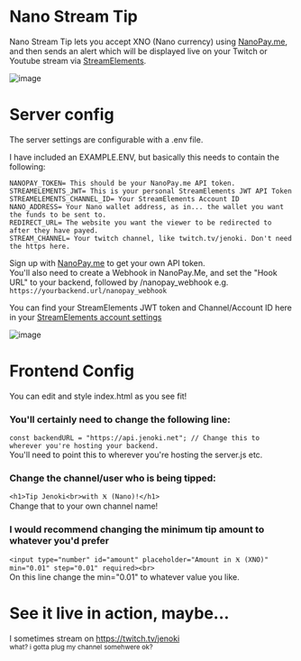 # Nano Stream Tip

Nano Stream Tip lets you accept XNO (Nano currency) using [NanoPay.me](https://github.com/nanopay/nanopay.me), and then sends an alert which will be displayed live on your Twitch or Youtube stream via [StreamElements](https://streamelements.com).

![image](https://github.com/user-attachments/assets/2a699397-298d-480a-968c-0259708f5a1f)


# Server config
The server settings are configurable with a .env file.

I have included an EXAMPLE.ENV, but basically this needs to contain the following:

```
NANOPAY_TOKEN= This should be your NanoPay.me API token.
STREAMELEMENTS_JWT= This is your personal StreamElements JWT API Token
STREAMELEMENTS_CHANNEL_ID= Your StreamElements Account ID
NANO_ADDRESS= Your Nano wallet address, as in... the wallet you want the funds to be sent to.
REDIRECT_URL= The website you want the viewer to be redirected to after they have payed.
STREAM_CHANNEL= Your twitch channel, like twitch.tv/jenoki. Don't need the https here.
```

Sign up with [NanoPay.me](https://github.com/nanopay/nanopay.me) to get your own API token.<br>
You'll also need to create a Webhook in NanoPay.Me, and set the "Hook URL" to your backend, followed by /nanopay_webhook e.g. `https://yourbackend.url/nanopay_webhook`

You can find your StreamElements JWT token and Channel/Account ID here in your [StreamElements account settings](https://streamelements.com/dashboard/account/channels)

![image](https://github.com/user-attachments/assets/da7d6662-10c9-42df-8aa8-6010986da84c)

# Frontend Config

You can edit and style index.html as you see fit!

### You'll certainly need to change the following line:<br>
`const backendURL = "https://api.jenoki.net"; // Change this to wherever you're hosting your backend.`
<br>You'll need to point this to wherever you're hosting the server.js etc.

### Change the channel/user who is being tipped:<br>
`<h1>Tip Jenoki<br>with Ӿ (Nano)!</h1>`
<br>Change that to your own channel name!

### I would recommend changing the minimum tip amount to whatever you'd prefer
`<input type="number" id="amount" placeholder="Amount in Ӿ (XNO)" min="0.01" step="0.01" required><br>`
<br>On this line change the min="0.01" to whatever value you like.

# See it live in action, maybe...
I sometimes stream on https://twitch.tv/jenoki
<br><sup>what? i gotta plug my channel somehwere ok?</sup>
